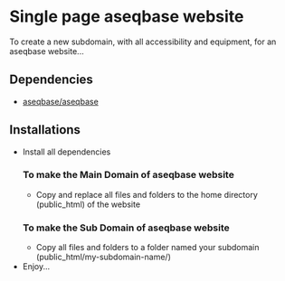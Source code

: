 # Single page aseqbase website
To create a new subdomain, with all accessibility and equipment, for an aseqbase website...
## Dependencies
- <a href="http://github.com//aseqbase/aseqbase">aseqbase/aseqbase</a>
## Installations
- Install all dependencies
  ### To make the Main Domain of aseqbase website
  - Copy and replace all files and folders to the home directory (public_html) of the website
  ### To make the Sub Domain of aseqbase website
  - Copy all files and folders to a folder named your subdomain (public_html/my-subdomain-name/)
- Enjoy...
